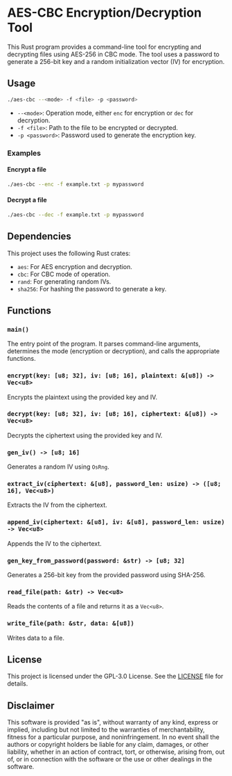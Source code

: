 # AES-CBC Encryption/Decryption Tool

This Rust program provides a command-line tool for encrypting and decrypting files using AES-256 in CBC mode. The tool uses a password to generate a 256-bit key and a random initialization vector (IV) for encryption.

## Usage

```sh
./aes-cbc --<mode> -f <file> -p <password>
```

- `--<mode>`: Operation mode, either `enc` for encryption or `dec` for decryption.
- `-f <file>`: Path to the file to be encrypted or decrypted.
- `-p <password>`: Password used to generate the encryption key.

### Examples

#### Encrypt a file

```sh
./aes-cbc --enc -f example.txt -p mypassword
```

#### Decrypt a file

```sh
./aes-cbc --dec -f example.txt -p mypassword
```

## Dependencies

This project uses the following Rust crates:

- `aes`: For AES encryption and decryption.
- `cbc`: For CBC mode of operation.
- `rand`: For generating random IVs.
- `sha256`: For hashing the password to generate a key.

## Functions

### `main()`

The entry point of the program. It parses command-line arguments, determines the mode (encryption or decryption), and calls the appropriate functions.

### `encrypt(key: [u8; 32], iv: [u8; 16], plaintext: &[u8]) -> Vec<u8>`

Encrypts the plaintext using the provided key and IV.

### `decrypt(key: [u8; 32], iv: [u8; 16], ciphertext: &[u8]) -> Vec<u8>`

Decrypts the ciphertext using the provided key and IV.

### `gen_iv() -> [u8; 16]`

Generates a random IV using `OsRng`.

### `extract_iv(ciphertext: &[u8], password_len: usize) -> ([u8; 16], Vec<u8>)`

Extracts the IV from the ciphertext.

### `append_iv(ciphertext: &[u8], iv: &[u8], password_len: usize) -> Vec<u8>`

Appends the IV to the ciphertext.

### `gen_key_from_password(password: &str) -> [u8; 32]`

Generates a 256-bit key from the provided password using SHA-256.

### `read_file(path: &str) -> Vec<u8>`

Reads the contents of a file and returns it as a `Vec<u8>`.

### `write_file(path: &str, data: &[u8])`

Writes data to a file.

## License

This project is licensed under the GPL-3.0 License. See the [LICENSE](LICENSE) file for details.

## Disclaimer

This software is provided "as is", without warranty of any kind, express or implied, including but not limited to the warranties of merchantability, fitness for a particular purpose, and noninfringement. In no event shall the authors or copyright holders be liable for any claim, damages, or other liability, whether in an action of contract, tort, or otherwise, arising from, out of, or in connection with the software or the use or other dealings in the software.